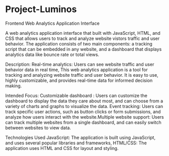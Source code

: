 # Project-Luminos

Frontend Web Analytics Application Interface 

A web analytics application interface that built with JavaScript, HTML, and CSS that allows users to track and analyze website vistors traffic and user behavior. The application consists of two main components: a tracking script that can be embedded in any website, and a dashboard that displays analytics data like bounce rate or total views.

Description: 
Real-time analytics: Users can see website traffic and user behavior data in real time, This web analytics application is a tool for tracking and analyzing website traffic and user behavior. It is easy to use, highly customizable, and provides real-time data for informed decision making. 

Intended Focus: 
Customizable dashboard : Users can customize the dashboard to display the data they care about most, and can choose from a variety of charts and graphs to visualize the data.
Event tracking: Users can track specific user actions, such as button clicks or form submissions, and analyze how users interact with the website.Multiple website support: Users can track multiple websites from a single dashboard, and can easily switch between websites to view data.

Technologies Used
JavaScript: The application is built using JavaScript, and uses several popular libraries and frameworks, 
HTML/CSS: The application uses HTML and CSS for layout and styling.





